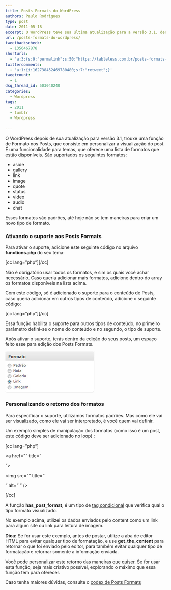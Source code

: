 ```yaml
---
title: Posts Formats do WordPress
authors: Paulo Rodrigues
type: post
date: 2011-05-18
excerpt: O WordPress teve sua última atualização para a versão 3.1, dentre as novidades, está a inclusão de post formats em tipos de conteúdo. Com essa função, você pode deixar o WordPress com um toque de Tumblr.
url: /posts-formats-do-wordpress/
tweetbackscheck:
  - 1356467878
shorturls:
  - 'a:3:{s:9:"permalink";s:50:"https://tableless.com.br/posts-formats-do-wordpress";s:7:"tinyurl";s:26:"https://tinyurl.com/3d9lq9s";s:4:"isgd";s:19:"https://is.gd/wf5EOR";}'
twittercomments:
  - 'a:1:{i:162738452469780480;s:7:"retweet";}'
tweetcount:
  - 1
dsq_thread_id: 503040240
categories:
  - Wordpress
tags:
  - 2011
  - tumblr
  - Wordpress

---
```

O WordPress depois de sua atualização para versão 3.1, trouxe uma função de Formato nos Posts, que consiste em personalizar a visualização do post. É uma funcionalidade para temas, que oferece uma lista de formatos que estão disponíveis. São suportados os seguintes formatos:

  * aside
  * gallery
  * link
  * image
  * quote
  * status
  * video
  * audio
  * chat

Esses formatos são padrões, até hoje não se tem maneiras para criar um novo tipo de formato. 

### Ativando o suporte aos Posts Formats

Para ativar o suporte, adicione este seguinte código no arquivo **functions.php** do seu tema:

[cc lang=&#8221;php&#8221;]<?php add_theme_support('post-formats', array('aside', 'gallery','link','image')); ?>[/cc]

Não é obrigatório usar todos os formatos, e sim os quais você achar necessário. Caso queria adicionar mais formatos, adicione dentro do array os formatos disponíveis na lista acima.

Com este código, só é adicionado o suporte para o conteúdo de Posts, caso queria adicionar em outros tipos de conteúdo, adicione o seguinte código:

[cc lang=&#8221;php&#8221;]<?php add_post_type_support( 'page', 'post-formats' ); ?>[/cc]

Essa função habilita o suporte para outros tipos de conteúdo, no primeiro parâmetro defini-se o nome do conteúdo e no segundo, o tipo de suporte. 

Após ativar o suporte, terás dentro da edição do seus posts, um espaço feito esse para edição dos Posts Formats.

<img src="https://raw.githubusercontent.com/diegoeis/tableless-static-images/master/2011/04/edicao.jpg" alt="" width="281" height="130" class="alignnone size-full wp-image-3669" />

### Personalizando o retorno dos formatos

Para especificar o suporte, utilizamos formatos padrões. Mas como ele vai ser visualizado, como ele vai ser interpretado, é você quem vai definir.

Um exemplo simples de manipulação dos formatos (como isso é um post, este código deve ser adicionado no loop) :

[cc lang=&#8221;php&#8221;]
  
<?php if ( has_post_format( 'link' )) : ?>


     
<a href="<?php echo get_the_content(); ?>&#8221; title=&#8221;

<?php the_title(); ?>&#8220;>

<?php the_title(); ?></a>


  
<?php elseif(has_post_format( 'image' )) : ?>


     
<img src="<?php echo get_the_content(); ?>&#8221; title=&#8221;

<?php the_title(); ?>&#8221; alt=&#8221;

<?php the_title(); ?>&#8221; />


  
<?php endif; ?>


  
[/cc]

A função **has\_post\_format**, é um tipo de [tag condicional][1] que verifica qual o tipo formato visualizado.

No exemplo acima, utilizei os dados enviados pelo content como um link para algum site ou link para leitura de imagem.

**Dica:** Se for usar este exemplo, antes de postar, utilize a aba de editor HTML para evitar qualquer tipo de formatação, e use **get\_the\_content** para retornar o que foi enviado pelo editor, para também evitar qualquer tipo de formatação e retornar somente a informação enviada.

Você pode personalizar este retorno das maneiras que quiser. Se for usar esta função, seja mais criativo possível, explorando o máximo que essa função tem para oferecer.

Caso tenha maiores dúvidas, consulte o [codex de Posts Formats][2]

 [1]: https://tableless.com.br/tags-condicionais-do-wordpress "Guia de Referência de Tags Condicionais | Tableless"
 [2]: https://codex.wordpress.org/Post_Formats "Codex de Posts Formats"